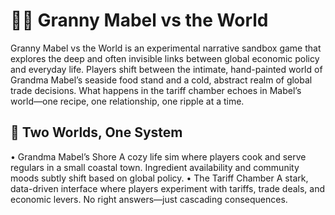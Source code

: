 # 🧓🥫 Granny Mabel vs the World

Granny Mabel vs the World is an experimental narrative sandbox game that explores the deep and often invisible links between global economic policy and everyday life. Players shift between the intimate, hand-painted world of Grandma Mabel’s seaside food stand and a cold, abstract realm of global trade decisions. What happens in the tariff chamber echoes in Mabel’s world—one recipe, one relationship, one ripple at a time.

## 🔄 Two Worlds, One System
	
•	Grandma Mabel’s Shore
A cozy life sim where players cook and serve regulars in a small coastal town. Ingredient availability and community moods subtly shift based on global policy.
•	The Tariff Chamber
A stark, data-driven interface where players experiment with tariffs, trade deals, and economic levers. No right answers—just cascading consequences.

